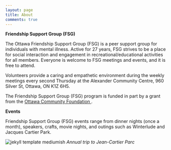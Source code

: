 ```yaml
---
layout: page
title: About
comments: true
---
```


**Friendship Support Group (FSG)**

The Ottawa Friendship Support Group (FSG) is a peer support group for individuals with mental illness. Active for 27 years, FSG strives to be a place for social interaction and engagement in recreational/educational activities for all members. Everyone is welcome to FSG meetings and events, and it is free to attend.

Volunteers provide a caring and empathetic environment during the weekly meetings every second Thursday at the Alexander Community Centre, 960 Silver St, Ottawa, ON K1Z 6H5. 

The Friendship Support Group (FSG) program is funded in part by a grant from the [Ottawa Community Foundation ](http://www.ocf-fco.ca).

**Events**

Friendship Support Group (FSG) events range from dinner nights (once a month), speakers, crafts, movie nights, and outings such as Winterlude and Jacques Cartier Park.

![jekyll template mediumish]({{site.baseurl}}/assets/images/theme4.jpg)
*Annual trip to Jean-Cartier Parc*

